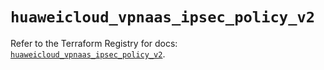 # `huaweicloud_vpnaas_ipsec_policy_v2`

Refer to the Terraform Registry for docs: [`huaweicloud_vpnaas_ipsec_policy_v2`](https://registry.terraform.io/providers/huaweicloud/huaweicloud/1.71.1/docs/resources/vpnaas_ipsec_policy_v2).
